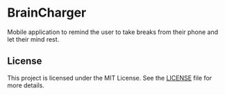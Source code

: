 # BrainCharger
Mobile application to remind the user to take breaks from their phone and let their mind rest.

## License
This project is licensed under the MIT License. See the [LICENSE](./LICENSE) file for more details.
